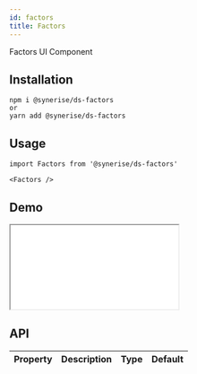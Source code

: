 ```yaml
---
id: factors
title: Factors
---
```


Factors UI Component

## Installation
```
npm i @synerise/ds-factors
or
yarn add @synerise/ds-factors
```

## Usage
```
import Factors from '@synerise/ds-factors'

<Factors />

```

## Demo

<iframe src="/storybook-static/iframe.html?id=components-factors--default"></iframe>

## API

| Property | Description | Type | Default |
| --- | --- | --- | --- |
